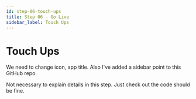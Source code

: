 ```yaml
---
id: step-06-touch-ups
title: Step 06 - Go Live
sidebar_label: Touch Ups
---
```


# Touch Ups

We need to change icon, app title. Also I've added a sidebar point to this GitHub repo.

Not necessary to explain details in this step. Just check out the code should be fine.
